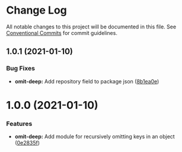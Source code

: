 # Change Log

All notable changes to this project will be documented in this file.
See [Conventional Commits](https://conventionalcommits.org) for commit guidelines.

## 1.0.1 (2021-01-10)


### Bug Fixes

* **omit-deep:** Add repository field to package json ([8b1ea0e](https://github.com/simonlovesyou/typescript-runtime-schema/commit/8b1ea0e3c1ed651edd45ed162e4ee6aff6e61312))





# 1.0.0 (2021-01-10)


### Features

* **omit-deep:** Add module for recursively omitting keys in an object ([0e2835f](https://github.com/simonlovesyou/typescript-schema/commit/0e2835f647e35067c493fea35ce1a5be249c07c3))

